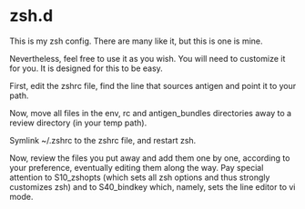 # zsh.d
This is my zsh config. There are many like it, but this is one is mine.

Nevertheless, feel free to use it as you wish. You will need to customize it for you. It is designed for this to be easy.

First, edit the zshrc file, find the line that sources antigen and point it to your path.

Now, move all files in the env, rc and antigen_bundles directories away to a review directory (in your temp path).

Symlink ~/.zshrc to the zshrc file, and restart zsh.

Now, review the files you put away and add them one by one, according to your preference, eventually editing them along the way. Pay special attention to S10_zshopts (which sets all zsh options and thus strongly customizes zsh) and to S40_bindkey which, namely, sets the line editor to vi mode.


